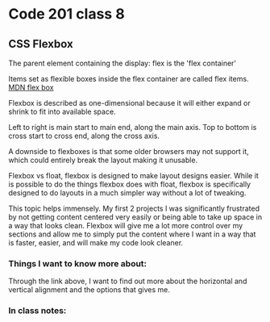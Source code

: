 # Code 201 class 8

## CSS Flexbox

The parent element containing the display: flex is the 'flex container'

Items set as flexible boxes inside the flex container are called flex items.  [MDN flex box](https://developer.mozilla.org/en-US/docs/Learn/CSS/CSS_layout/Flexbox)

Flexbox is described as one-dimensional because it will either expand or shrink to fit into available space.

Left to right is main start to main end, along the main axis.  Top to bottom is cross start to cross end, along the cross axis.

A downside to flexboxes is that some older browsers may not support it, which could entirely break the layout making it unusable. 

Flexbox vs float, flexbox is designed to make layout designs easier.  While it is possible to do the things flexbox does with float, flexbox is specifically designed to do layouts in a much simpler way without a lot of tweaking.

This topic helps immensely.  My first 2 projects I was significantly frustrated by not getting content centered very easily or being able to take up space in a way that looks clean.  Flexbox will give me a lot more control over my sections and allow me to simply put the content where I want in a way that is faster, easier, and will make my code look cleaner.

### Things I want to know more about:

Through the link above, I want to find out more about the horizontal and vertical alignment and the options that gives me.

### In class notes:

